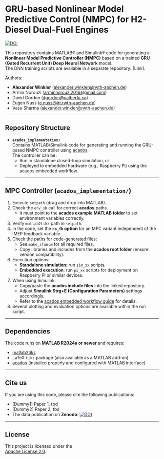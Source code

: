 # GRU-based Nonlinear Model Predictive Control (NMPC) for H2-Diesel Dual-Fuel Engines

[![DOI](https://zenodo.org/badge/1036036262.svg)](https://doi.org/10.5281/zenodo.16902939)

This repository contains MATLAB® and Simulink® code for generating a **Nonlinear Model Predictive Controller (NMPC)** based on a trained **GRU (Gated Recurrent Unit) Deep Neural Network** model.  
The DNN training scripts are available in a separate repository: [Link].  

Authors:  
- **Alexander Winkler** (alexander.winkler@rwth-aachen.de)  
- Armin Norouzi (arminnorouzi2016@gmail.com)  
- David Gordon (dgordon@ualberta.ca)  
- Eugen Nuss (e.nuss@irt.rwth-aachen.de)  
- Vasu Sharma (alexander.winkler@rwth-aachen.de) 

---

## Repository Structure

- **`acados_implementation/`**  
  Contains MATLAB/Simulink code for generating and running the GRU-based NMPC controller using [acados](https://github.com/acados/acados).  
  The controller can be:
  - Run in standalone closed-loop simulation, or  
  - Deployed to embedded hardware (e.g., Raspberry Pi) using the acados embedded workflow.  

---

## MPC Controller (`acados_implementation/`)

1. Execute `setpath` (drag and drop into MATLAB).  
2. Check the `env_sh` call for correct **acados** paths.  
   - It must point to the **acados example MATLAB folder** to set environment variables correctly.  
3. Verify `matlab2tikz` path in `setpath`.  
4. In the code, set the **`no_fb` option** for an MPC variant independent of the IMEP feedback variable.  
5. Check the paths for code-generated files:  
   - See `make_sfun.m` for all required files.  
   - Copy libraries and includes from the **acados root folder** (ensure version compatibility).  
6. Execution options:  
   - **Standalone simulation**: run `sim_xx` scripts.  
   - **Embedded execution**: run `pi_xx` scripts for deployment on Raspberry Pi or similar devices.  
7. When using Simulink:  
   - Copy/paste the **acados include files** into the linked repository.  
   - Adjust **Simulink Strg+E (Configuration Parameters)** settings accordingly.  
   - Refer to the [acados embedded workflow guide](https://docs.acados.org/embedded_workflow/index.html) for details.  
8. Several plotting and evaluation options are available within the run script.  

---

## Dependencies

The code runs on **MATLAB R2024a or newer** and requires:  
- [matlab2tikz](https://github.com/matlab2tikz/matlab2tikz)  
- LaTeX `tikz` package (also available as a MATLAB add-on)  
- [acados](https://github.com/acados/acados) (installed properly and configured with MATLAB interface)  

---

## Cite us

If you are using this code, please cite the following publications:  
- [Dummy1] Paper 1, tbd  
- [Dummy2] Paper 2, tbd 
- The data publication on **Zenodo**:
[![DOI](https://zenodo.org/badge/1036036262.svg)](https://doi.org/10.5281/zenodo.16902579)


---

## License

This project is licensed under the  
[Apache License 2.0](https://www.apache.org/licenses/LICENSE-2.0.txt).
